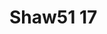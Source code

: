 # Shaw51 17
<a name="material" />
<script type="application/ld+json">

  {
    "@context": "https://schema.org/",
    "@type": "ChemicalSubstance",
    "http://purl.org/dc/terms/conformsTo":
      {
        "@type": "CreativeWork",
        "@id": "https://bioschemas.org/profiles/ChemicalSubstance/0.4-RELEASE/"
      },
    "@id": "https://egonw.github.io/nanowiki/nanowiki47.html#material",
    "name": "Shaw51 17",
    "sameAs: "http://127.0.0.1/mediawiki/index.php/Special:URIResolver/Shaw51_17"
  }
</script>

